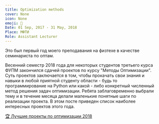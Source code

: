 ```yaml
---
title: Optimization methods
cover: None
icon: None
emoji: 🛵
Date: 01 Sep, 2017 - 31 May, 2018
Place: МФТИ
Role: Assistant Lecturer
---
```


Это был первый год моего преподавания на физтехе в качестве семинариста по оптам. 

Весенний семестр 2018 года для некоторых студентов третьего курса ФУПМ закончился сдачей проектов по курсу "Методы Оптимизации". Суть проектов заключается в том, чтобы прокачать свои знания и навыки в любой приятной студенту области - будь то программирование на Python или какой - либо конкретный численный метод решения задач оптимизации. Ребята заблаговременно выбрали тему и в течение месяца делали маленькие понятные шаги по реализации проекта. В этом посте приведен список наиболее интересных проектов этого года.

[🏆 Лучшие проекты по оптимизации 2018](https://merkulov.top/Teaching/Optimization_methods/Optimization_methods_____/Лучшие_проекты_по_оптимизации_2018)
